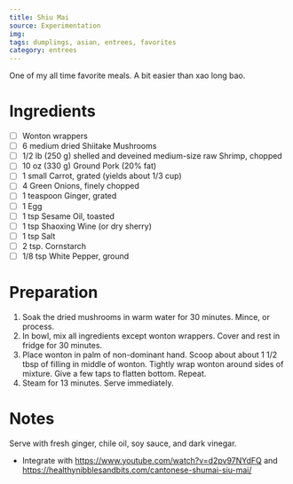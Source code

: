 ```yaml
---
title: Shiu Mai
source: Experimentation
img:
tags: dumplings, asian, entrees, favorites
category: entrees
---
```


One of my all time favorite meals. A bit easier than xao long bao.

Ingredients
===========

* [ ] Wonton wrappers
* [ ] 6 medium dried Shiitake Mushrooms
* [ ] 1/2 lb (250 g) shelled and deveined medium-size raw Shrimp, chopped
* [ ] 10 oz (330 g) Ground Pork (20% fat)
* [ ] 1 small Carrot, grated (yields about 1/3 cup)
* [ ] 4 Green Onions, finely chopped
* [ ] 1 teaspoon Ginger, grated
* [ ] 1 Egg
* [ ] 1 tsp Sesame Oil, toasted
* [ ] 1 tsp Shaoxing Wine (or dry sherry)
* [ ] 1 tsp Salt
* [ ] 2 tsp. Cornstarch
* [ ] 1/8 tsp White Pepper, ground

Preparation
===========
1. Soak the dried mushrooms in warm water for 30 minutes. Mince, or process.
2. In bowl, mix all ingredients except wonton wrappers. Cover and rest in fridge for 30 minutes.
3. Place wonton in palm of non-dominant hand. Scoop about about 1 1/2 tbsp of filling in middle of wonton. Tightly wrap wonton around sides of mixture. Give a few taps to flatten bottom. Repeat.
4. Steam for 13 minutes. Serve immediately.

Notes
=====

Serve with fresh ginger, chile oil, soy sauce, and dark vinegar.

* Integrate with https://www.youtube.com/watch?v=d2pv97NYdFQ and https://healthynibblesandbits.com/cantonese-shumai-siu-mai/
